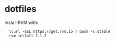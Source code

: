 dotfiles
========

Install RVM with: 

```
  \curl -sSL https://get.rvm.io | bash -s stable
  rvm install 2.1.2
```
